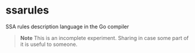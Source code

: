 # ssarules
SSA rules description language in the Go compiler

> **Note**
> This is an incomplete experiment. Sharing in case some part of it is useful to someone.
> 
